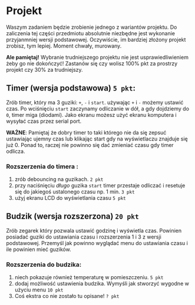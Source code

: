 # Projekt

Waszym zadaniem będzie zrobienie jednego z wariantów projektu. Do zaliczenia tej części przedmiotu absolutnie niezbędne jest wykonanie przyjanmniej wersji podstawowej. Oczywiście, im bardziej złożony projekt zrobisz, tym lepiej. Moment chwały, murowany. 

**Ale pamiętaj!** Wybranie trudniejszego projektu nie jest usprawiedliwieniem żeby go nie dokończyć! Zastanów się czy wolisz 100% pkt za prostrzy projekt czy 30% za trudniejszy.

## Timer (wersja podstawowa) `5 pkt`:
Zrób timer, który ma 3 guziki: `+`, `-` i `start`.
używając `+` i `-` możemy ustawić czas. 
Po wciśnięciu `start` zaczynamy odliczanie w dół, a gdy dojdziemy do `0`, timer miga (diodami).
Jako ekranu możesz użyć ekranu komputera i wysyłać czas przez serial port.

**WAŻNE**: Pamiętaj że dobry timer to taki którego nie da się zepsuć ustawiając ujemny czas lub klikając start gdy na wyświetlaczu znajduje się już 0. Ponad to, raczej nie powinno się dać zmieniać czasu gdy timer odlicza.

### Rozszerzenia do timera :
1. zrób debouncing na guzikach. `2 pkt`
2. przy naciśnięciu *długo* guzika `start` timer przestaje odliczać i resetuje się do jakiegoś ustalonego czasu np. 1 min. `3 pkt`
3. użyj ekranu LCD do wyświetlania czasu `5 pkt`

## Budzik (wersja rozszerzona) `20 pkt`
Zrób zegarek który pozwala ustawić godzinę i wyświetla czas. Powinien posiadać guziki do ustawiania czasu i  rozszerzenia 1 i 3 z wersji podstawowej. Przemyśl jak powinno wyglądać menu do ustawiania czasu i ile powinien mieć guzików.

### Rozszerzenia do budzika:
1. niech pokazuje również temperaturę w pomieszczeniu. `5 pkt`
2. dodaj możliwość ustawienia budzika. Wymyśli jak stworzyć wygodne w użyciu menu `10 pkt` 
3. Coś ekstra co nie zostało tu opisane! `? pkt`


